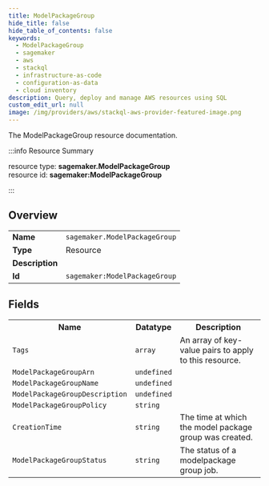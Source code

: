 ```yaml
---
title: ModelPackageGroup
hide_title: false
hide_table_of_contents: false
keywords:
  - ModelPackageGroup
  - sagemaker
  - aws
  - stackql
  - infrastructure-as-code
  - configuration-as-data
  - cloud inventory
description: Query, deploy and manage AWS resources using SQL
custom_edit_url: null
image: /img/providers/aws/stackql-aws-provider-featured-image.png
---
```

The ModelPackageGroup resource documentation.

:::info Resource Summary

<div class="row">
<div class="providerDocColumn">
<span>resource type:&nbsp;<b>sagemaker.ModelPackageGroup</b></span><br />
<span>resource id:&nbsp;<b>sagemaker:ModelPackageGroup</b></span><br />
</div>
</div>

:::

## Overview
<table><tbody>
<tr><td><b>Name</b></td><td><code>sagemaker.ModelPackageGroup</code></td></tr>
<tr><td><b>Type</b></td><td>Resource</td></tr>
<tr><td><b>Description</b></td><td></td></tr>
<tr><td><b>Id</b></td><td><code>sagemaker:ModelPackageGroup</code></td></tr>
</tbody></table>

## Fields
<table><tbody>
<tr><th>Name</th><th>Datatype</th><th>Description</th></tr>
<tr><td><code>Tags</code></td><td><code>array</code></td><td>An array of key-value pairs to apply to this resource.</td></tr><tr><td><code>ModelPackageGroupArn</code></td><td><code>undefined</code></td><td></td></tr><tr><td><code>ModelPackageGroupName</code></td><td><code>undefined</code></td><td></td></tr><tr><td><code>ModelPackageGroupDescription</code></td><td><code>undefined</code></td><td></td></tr><tr><td><code>ModelPackageGroupPolicy</code></td><td><code>string</code></td><td></td></tr><tr><td><code>CreationTime</code></td><td><code>string</code></td><td>The time at which the model package group was created.</td></tr><tr><td><code>ModelPackageGroupStatus</code></td><td><code>string</code></td><td>The status of a modelpackage group job.</td></tr>
</tbody></table>